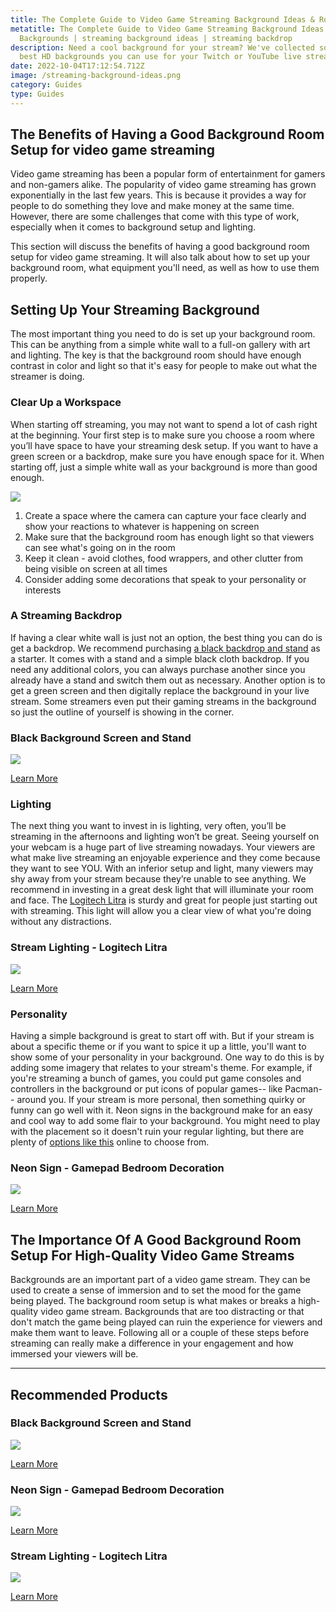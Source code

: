 ```yaml
---
title: The Complete Guide to Video Game Streaming Background Ideas & Room Backgrounds
metatitle: The Complete Guide to Video Game Streaming Background Ideas & Room
  Backgrounds | streaming background ideas | streaming backdrop
description: Need a cool background for your stream? We've collected some of the
  best HD backgrounds you can use for your Twitch or YouTube live stream.
date: 2022-10-04T17:12:54.712Z
image: /streaming-background-ideas.png
category: Guides
type: Guides
---
```

## The Benefits of Having a Good Background Room Setup for video game streaming

Video game streaming has been a popular form of entertainment for gamers and non-gamers alike. The popularity of video game streaming has grown exponentially in the last few years. This is because it provides a way for people to do something they love and make money at the same time. However, there are some challenges that come with this type of work, especially when it comes to background setup and lighting.

This section will discuss the benefits of having a good background room setup for video game streaming. It will also talk about how to set up your background room, what equipment you'll need, as well as how to use them properly.

## Setting Up Your Streaming Background

The most important thing you need to do is set up your background room. This can be anything from a simple white wall to a full-on gallery with art and lighting. The key is that the background room should have enough contrast in color and light so that it's easy for people to make out what the streamer is doing. 

### Clear Up a Workspace

When starting off streaming, you may not want to spend a lot of cash right at the beginning. Your first step is to make sure you choose a room where you’ll have space to have your streaming desk setup. If you want to have a green screen or a backdrop, make sure you have enough space for it. When starting off,  just a simple white wall as your background is more than good enough. 

![](https://images.unsplash.com/photo-1636488363495-a06805603784?ixlib=rb-1.2.1&ixid=MnwxMjA3fDB8MHxwaG90by1wYWdlfHx8fGVufDB8fHx8&auto=format&fit=crop&w=1172&q=80)

1. Create a space where the camera can capture your face clearly and show your reactions to whatever is happening on screen
2. Make sure that the background room has enough light so that viewers can see what's going on in the room
3. Keep it clean - avoid clothes, food wrappers, and other clutter from being visible on screen at all times
4. Consider adding some decorations that speak to your personality or interests

<div class="row py-3">
<div class="col-lg-8">

### A Streaming Backdrop

If having a clear white wall is just not an option, the best thing you can do is get a backdrop. We recommend purchasing [a black backdrop and stand](https://amzn.to/3RCecNB) as a starter. It comes with a stand and a simple black cloth backdrop. If you need any additional colors, you can always purchase another since you already have a stand and switch them out as necessary. Another option is to get a green screen and then digitally replace the background in your live stream. Some streamers even put their gaming streams in the background so just the outline of yourself is showing in the corner. 

</div>
<div class="col-lg-4">

### Black Background Screen and Stand

<a href="https://www.amazon.com/Background-Photography%EF%BC%8CBlack-Screen-6-5Feet-Photography/dp/B09V2QPC1V?crid=2T1WOO07TPRQ6&keywords=black+backdrop+and+stand&qid=1664906398&qu=eyJxc2MiOiIzLjcyIiwicXNhIjoiMy44MSIsInFzcCI6IjMuMTkifQ%3D%3D&sprefix=black+backdrop+and+stan%2Caps%2C85&sr=8-4&linkCode=li3&tag=gamestreamingsetup-20&linkId=15d992f498bfd5912d089213d063cb89&language=en_US&ref_=as_li_ss_il" target="_blank"><img border="0" src="//ws-na.amazon-adsystem.com/widgets/q?_encoding=UTF8&ASIN=B09V2QPC1V&Format=_SL250_&ID=AsinImage&MarketPlace=US&ServiceVersion=20070822&WS=1&tag=gamestreamingsetup-20&language=en_US" ></a><img src="https://ir-na.amazon-adsystem.com/e/ir?t=gamestreamingsetup-20&language=en_US&l=li3&o=1&a=B09V2QPC1V" width="1" height="1" border="0" alt="" style="border:none !important; margin:0px !important;" />

<a href="https://amzn.to/3RCecNB" class="btn btn-secondary">Learn More</a>

</div>
</div>

<div class="row py-3">
<div class="col-lg-8">

### Lighting

The next thing you want to invest in is lighting, very often, you’ll be streaming in the afternoons and lighting won’t be great. Seeing yourself on your webcam is a huge part of live streaming nowadays. Your viewers are what make live streaming an enjoyable experience and they come because they want to see YOU. With an inferior setup and light, many viewers may shy away from your stream because they’re unable to see anything. We recommend in investing in a great desk light that will illuminate your room and face. The [Logitech Litra](https://amzn.to/3UZbftl) is sturdy and great for people just starting out with streaming. This light will allow you a clear view of what you're doing without any distractions.

</div>
<div class="col-lg-4">

### Stream Lighting - Logitech Litra

<a href="https://www.amazon.com/Logitech-Litra-Beam/dp/B09KGSRY5V?crid=3BJ7A7TLEP64Z&keywords=logitech+lighting&qid=1664906646&qu=eyJxc2MiOiIxLjE5IiwicXNhIjoiMC41OCIsInFzcCI6IjAuNjcifQ%3D%3D&sprefix=logitech+lighting%2Caps%2C87&sr=8-2-spons&ufe=app_do%3Aamzn1.fos.18ed3cb5-28d5-4975-8bc7-93deae8f9840&psc=1&linkCode=li3&tag=gamestreamingsetup-20&linkId=eb71b4225deede4aa843a0bcaa7644c7&language=en_US&ref_=as_li_ss_il" target="_blank"><img border="0" src="//ws-na.amazon-adsystem.com/widgets/q?_encoding=UTF8&ASIN=B09KGSRY5V&Format=_SL250_&ID=AsinImage&MarketPlace=US&ServiceVersion=20070822&WS=1&tag=gamestreamingsetup-20&language=en_US" ></a><img src="https://ir-na.amazon-adsystem.com/e/ir?t=gamestreamingsetup-20&language=en_US&l=li3&o=1&a=B09KGSRY5V" width="1" height="1" border="0" alt="" style="border:none !important; margin:0px !important;" />

<a href="https://amzn.to/3UZbftl" class="btn btn-secondary">Learn More</a>

</div>
</div>

<div class="row py-3">
<div class="col-lg-8">

### Personality

Having a simple background is great to start off with. But if your stream is about a specific theme or if you want to spice it up a little, you'll want to show some of your personality in your background. One way to do this is by adding some imagery that relates to your stream's theme. For example, if you're streaming a bunch of games, you could put game consoles and controllers in the background or put icons of popular games-- like Pacman-- around you. If your stream is more personal, then something quirky or funny can go well with it. Neon signs in the background make for an easy and cool way to add some flair to your background. You might need to play with the placement so it doesn't ruin your regular lighting, but there are plenty of [options like this](https://amzn.to/3yaEhMP) online to choose from.

</div>
<div class="col-lg-4">

### Neon Sign - Gamepad Bedroom Decoration

<a href="https://www.amazon.com/Gamepad-Bedroom-Decoration-Playstation-Accessories/dp/B08SQ7PK8D?content-id=amzn1.sym.6b029eb3-7d41-4744-b45d-69fe835e098d%3Aamzn1.sym.6b029eb3-7d41-4744-b45d-69fe835e098d&crid=2TIJZJBCF73Y4&cv_ct_cx=game+on+neon+sign&keywords=game+on+neon+sign&pd_rd_i=B08SQ7PK8D&pd_rd_r=f8e1d88c-7e59-4799-87ba-db2a3c47cf76&pd_rd_w=CrGik&pd_rd_wg=U8JaE&pf_rd_p=6b029eb3-7d41-4744-b45d-69fe835e098d&pf_rd_r=3WSMER2TD4JTZJR15GYF&qid=1664906452&qu=eyJxc2MiOiI1LjQ0IiwicXNhIjoiNC42NiIsInFzcCI6IjQuMDEifQ%3D%3D&sprefix=game+on+neon+sign%2Caps%2C81&sr=1-2-a73d1c8c-2fd2-4f19-aa41-2df022bcb241-spons&psc=1&linkCode=li3&tag=gamestreamingsetup-20&linkId=f780029a7c82c9b75956e4c0f982e648&language=en_US&ref_=as_li_ss_il" target="_blank"><img border="0" src="//ws-na.amazon-adsystem.com/widgets/q?_encoding=UTF8&ASIN=B08SQ7PK8D&Format=_SL250_&ID=AsinImage&MarketPlace=US&ServiceVersion=20070822&WS=1&tag=gamestreamingsetup-20&language=en_US" ></a><img src="https://ir-na.amazon-adsystem.com/e/ir?t=gamestreamingsetup-20&language=en_US&l=li3&o=1&a=B08SQ7PK8D" width="1" height="1" border="0" alt="" style="border:none !important; margin:0px !important;" />

<a href="https://amzn.to/3yaEhMP" class="btn btn-secondary">Learn More</a>

</div>
</div>

## The Importance Of A Good Background Room Setup For High-Quality Video Game Streams

Backgrounds are an important part of a video game stream. They can be used to create a sense of immersion and to set the mood for the game being played. The background room setup is what makes or breaks a high-quality video game stream. Backgrounds that are too distracting or that don't match the game being played can ruin the experience for viewers and make them want to leave. Following all or a couple of these steps before streaming can really make a difference in your engagement and how immersed your viewers will be.

- - -

## Recommended Products

<div class="row">
<div class="col-lg-4">

### Black Background Screen and Stand

<a href="https://www.amazon.com/Background-Photography%EF%BC%8CBlack-Screen-6-5Feet-Photography/dp/B09V2QPC1V?crid=2T1WOO07TPRQ6&keywords=black+backdrop+and+stand&qid=1664906398&qu=eyJxc2MiOiIzLjcyIiwicXNhIjoiMy44MSIsInFzcCI6IjMuMTkifQ%3D%3D&sprefix=black+backdrop+and+stan%2Caps%2C85&sr=8-4&linkCode=li3&tag=gamestreamingsetup-20&linkId=15d992f498bfd5912d089213d063cb89&language=en_US&ref_=as_li_ss_il" target="_blank"><img border="0" src="//ws-na.amazon-adsystem.com/widgets/q?_encoding=UTF8&ASIN=B09V2QPC1V&Format=_SL250_&ID=AsinImage&MarketPlace=US&ServiceVersion=20070822&WS=1&tag=gamestreamingsetup-20&language=en_US" ></a><img src="https://ir-na.amazon-adsystem.com/e/ir?t=gamestreamingsetup-20&language=en_US&l=li3&o=1&a=B09V2QPC1V" width="1" height="1" border="0" alt="" style="border:none !important; margin:0px !important;" />

<a href="https://amzn.to/3RCecNB" class="btn btn-secondary">Learn More</a>

</div>
<div class="col-lg-4">

### Neon Sign - Gamepad Bedroom Decoration

<a href="https://www.amazon.com/Gamepad-Bedroom-Decoration-Playstation-Accessories/dp/B08SQ7PK8D?content-id=amzn1.sym.6b029eb3-7d41-4744-b45d-69fe835e098d%3Aamzn1.sym.6b029eb3-7d41-4744-b45d-69fe835e098d&crid=2TIJZJBCF73Y4&cv_ct_cx=game+on+neon+sign&keywords=game+on+neon+sign&pd_rd_i=B08SQ7PK8D&pd_rd_r=f8e1d88c-7e59-4799-87ba-db2a3c47cf76&pd_rd_w=CrGik&pd_rd_wg=U8JaE&pf_rd_p=6b029eb3-7d41-4744-b45d-69fe835e098d&pf_rd_r=3WSMER2TD4JTZJR15GYF&qid=1664906452&qu=eyJxc2MiOiI1LjQ0IiwicXNhIjoiNC42NiIsInFzcCI6IjQuMDEifQ%3D%3D&sprefix=game+on+neon+sign%2Caps%2C81&sr=1-2-a73d1c8c-2fd2-4f19-aa41-2df022bcb241-spons&psc=1&linkCode=li3&tag=gamestreamingsetup-20&linkId=f780029a7c82c9b75956e4c0f982e648&language=en_US&ref_=as_li_ss_il" target="_blank"><img border="0" src="//ws-na.amazon-adsystem.com/widgets/q?_encoding=UTF8&ASIN=B08SQ7PK8D&Format=_SL250_&ID=AsinImage&MarketPlace=US&ServiceVersion=20070822&WS=1&tag=gamestreamingsetup-20&language=en_US" ></a><img src="https://ir-na.amazon-adsystem.com/e/ir?t=gamestreamingsetup-20&language=en_US&l=li3&o=1&a=B08SQ7PK8D" width="1" height="1" border="0" alt="" style="border:none !important; margin:0px !important;" />

<a href="https://amzn.to/3yaEhMP" class="btn btn-secondary">Learn More</a>

</div>
<div class="col-lg-4">

### Stream Lighting - Logitech Litra

<a href="https://www.amazon.com/Logitech-Litra-Beam/dp/B09KGSRY5V?crid=3BJ7A7TLEP64Z&keywords=logitech+lighting&qid=1664906646&qu=eyJxc2MiOiIxLjE5IiwicXNhIjoiMC41OCIsInFzcCI6IjAuNjcifQ%3D%3D&sprefix=logitech+lighting%2Caps%2C87&sr=8-2-spons&ufe=app_do%3Aamzn1.fos.18ed3cb5-28d5-4975-8bc7-93deae8f9840&psc=1&linkCode=li3&tag=gamestreamingsetup-20&linkId=eb71b4225deede4aa843a0bcaa7644c7&language=en_US&ref_=as_li_ss_il" target="_blank"><img border="0" src="//ws-na.amazon-adsystem.com/widgets/q?_encoding=UTF8&ASIN=B09KGSRY5V&Format=_SL250_&ID=AsinImage&MarketPlace=US&ServiceVersion=20070822&WS=1&tag=gamestreamingsetup-20&language=en_US" ></a><img src="https://ir-na.amazon-adsystem.com/e/ir?t=gamestreamingsetup-20&language=en_US&l=li3&o=1&a=B09KGSRY5V" width="1" height="1" border="0" alt="" style="border:none !important; margin:0px !important;" />

<a href="https://amzn.to/3UZbftl" class="btn btn-secondary">Learn More</a>

</div>
</div>